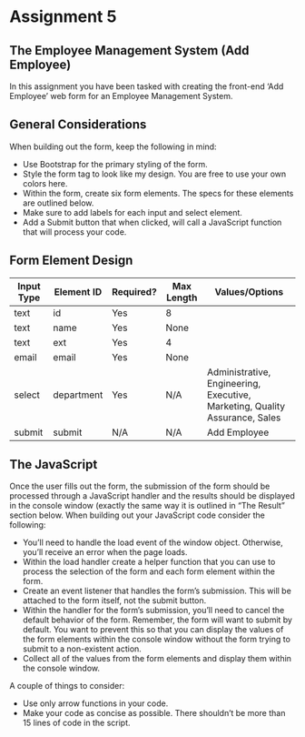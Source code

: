 # Assignment 5

## The Employee Management System (Add Employee)

In this assignment you have been tasked with creating the front-end ‘Add Employee’ web form for an Employee Management System.

## General Considerations

When building out the form, keep the following in mind:

- Use Bootstrap for the primary styling of the form.
- Style the form tag to look like my design. You are free to use your own colors here.
- Within the form, create six form elements. The specs for these elements are outlined below.
- Make sure to add labels for each input and select element.
- Add a Submit button that when clicked, will call a JavaScript function that will process your code.

## Form Element Design

| Input Type | Element ID | Required? | Max Length | Values/Options                                                              |
| ---------- | ---------- | --------- | ---------- | --------------------------------------------------------------------------- |
| text       | id         | Yes       | 8          |
| text       | name       | Yes       | None       |
| text       | ext        | Yes       | 4          |
| email      | email      | Yes       | None       |
| select     | department | Yes       | N/A        | Administrative, Engineering, Executive, Marketing, Quality Assurance, Sales |
| submit     | submit     | N/A       | N/A        | Add Employee                                                                |

## The JavaScript

Once the user fills out the form, the submission of the form should be processed through a JavaScript handler and the results should be displayed in the console window (exactly the same way it is outlined in “The Result” section below. When building out your JavaScript code consider the following:

- You’ll need to handle the load event of the window object. Otherwise, you’ll receive an error when the page loads.
- Within the load handler create a helper function that you can use to process the selection of the form and each form element within the form.
- Create an event listener that handles the form’s submission. This will be attached to the form itself, not the submit button.
- Within the handler for the form’s submission, you’ll need to cancel the default behavior of the form. Remember, the form will want to submit by default.
  You want to prevent this so that you can display the values of the form elements within the console window without the form trying to submit to a non-existent action.
- Collect all of the values from the form elements and display them within the console window.

A couple of things to consider:

- Use only arrow functions in your code.
- Make your code as concise as possible. There shouldn’t be more than 15 lines of code in the script.
